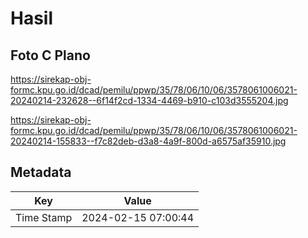 # Hasil

## Foto C Plano

https://sirekap-obj-formc.kpu.go.id/dcad/pemilu/ppwp/35/78/06/10/06/3578061006021-20240214-232628--6f14f2cd-1334-4469-b910-c103d3555204.jpg

https://sirekap-obj-formc.kpu.go.id/dcad/pemilu/ppwp/35/78/06/10/06/3578061006021-20240214-155833--f7c82deb-d3a8-4a9f-800d-a6575af35910.jpg


## Metadata

| Key        | Value               |
| ---------- | ------------------- |
| Time Stamp | 2024-02-15 07:00:44 |



